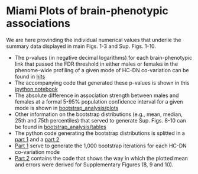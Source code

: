 # Miami Plots of brain-phenotypic associations

We are here provinding the individual numerical values that underlie the summary data displayed in main Figs. 1-3 and Sup. Figs. 1-10.

* The p-values (in negative decimal logarithms) for each brain-phenotypic link that passed the FDR threshold in either males or females in the phenome-wide profiling of a given mode of HC-DN co-variation can be found in [hits](https://github.com/dblabs-mcgill-mila/HCDMNCOV_AD/tree/master/Miami_Plots/hits)
* The accompanying code that generated these p-values is shown in this [ipython notebook](https://github.com/dblabs-mcgill-mila/HCDMNCOV_AD/blob/master/Miami_Plots/hits/Miami_Plot_original_analysis_2022.ipynb)
* The absolute difference in association strength between males and females at a formal 5-95% population confidence interval for a given mode is shown in [bootstrap_analysis/plots](https://github.com/dblabs-mcgill-mila/HCDMNCOV_AD/tree/master/Miami_Plots/bootstrap_analysis/plots)
* Other information on the bootstrap distributions (e.g., mean, median, 25th and 75th percentiles) that served to generate Sup. Figs. 8-10 can be found in [bootstrap_analysis/tables](https://github.com/dblabs-mcgill-mila/HCDMNCOV_AD/tree/master/Miami_Plots/bootstrap_analysis/tables)
* The python code generating the bootstrap distributions is splitted in a [part 1](https://github.com/dblabs-mcgill-mila/HCDMNCOV_AD/blob/master/Miami_Plots/bootstrap_analysis/Miami_bootstrap_2022_updated_compute_canada.py) and a [part 2](https://github.com/dblabs-mcgill-mila/HCDMNCOV_AD/blob/master/Miami_Plots/bootstrap_analysis/Manhattan_Plot_bootstrap_part_2_08.27.2022.ipynb)
* [Part 1](https://github.com/dblabs-mcgill-mila/HCDMNCOV_AD/blob/master/Miami_Plots/bootstrap_analysis/Miami_bootstrap_2022_updated_compute_canada.py) serve to generate the 1,000 bootstrap iterations for each HC-DN co-variation mode 
* [Part 2](https://github.com/dblabs-mcgill-mila/HCDMNCOV_AD/blob/master/Miami_Plots/bootstrap_analysis/Manhattan_Plot_bootstrap_part_2_08.27.2022.ipynb) contains the code that shows the way in which the plotted mean and errors were derived for Supplementary Figures (8, 9 and 10). 
